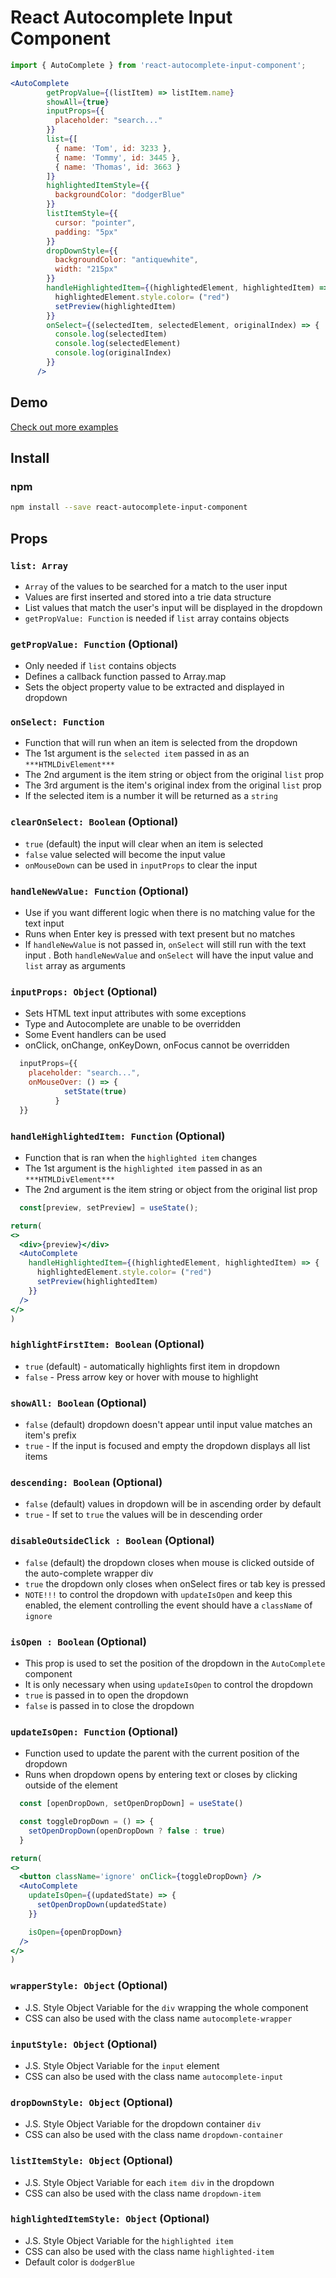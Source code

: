 
# React Autocomplete Input Component

```jsx
import { AutoComplete } from 'react-autocomplete-input-component';

<AutoComplete
        getPropValue={(listItem) => listItem.name}
        showAll={true}
        inputProps={{
          placeholder: "search..."
        }}
        list={[
          { name: 'Tom', id: 3233 },
          { name: 'Tommy', id: 3445 },
          { name: 'Thomas', id: 3663 }
        ]}
        highlightedItemStyle={{
          backgroundColor: "dodgerBlue"
        }}
        listItemStyle={{
          cursor: "pointer",
          padding: "5px"
        }}
        dropDownStyle={{
          backgroundColor: "antiquewhite",
          width: "215px"
        }}
        handleHighlightedItem={(highlightedElement, highlightedItem) => {
          highlightedElement.style.color= ("red")
          setPreview(highlightedItem)
        }}
        onSelect={(selectedItem, selectedElement, originalIndex) => {
          console.log(selectedItem)
          console.log(selectedElement)
          console.log(originalIndex)
        }}
      />

```

## Demo
[Check out more examples](https://brandontaft.github.io/autocomplete-demo)

## Install
### npm

```bash
npm install --save react-autocomplete-input-component
```

## Props

### `list: Array`
- `Array` of the values to be searched for a match to the user input
- Values are first inserted and stored into a trie data structure
- List values that match the user's input will be displayed in the dropdown
- `getPropValue: Function` is needed if `list` array contains objects 

### `getPropValue: Function` (Optional)
- Only needed if `list` contains objects
- Defines a callback function passed to Array.map
- Sets the object property value to be extracted and displayed in dropdown

### `onSelect: Function`
- Function that will run when an item is selected from the dropdown
- The 1st argument is the `selected item` passed in as an `***HTMLDivElement***`
- The 2nd argument is the item string or object from the original `list` prop 
- The 3rd argument is the item's original index from the original `list` prop
- If the selected item is a number it will be returned as a `string`

### `clearOnSelect: Boolean` (Optional)
- `true` (default) the input will clear when an item is selected
- `false` value selected will become the input value
- `onMouseDown` can be used in `inputProps` to clear the input

### `handleNewValue: Function` (Optional)
- Use if you want different logic when there is no matching value for the text input
- Runs when Enter key is pressed with text present but no matches
- If `handleNewValue` is not passed in, `onSelect` will still run with the text input
. Both `handleNewValue` and `onSelect` will have the input value and `list` array as arguments

### `inputProps: Object` (Optional)
- Sets HTML text input attributes with some exceptions
- Type and Autocomplete are unable to be overridden
- Some Event handlers can be used
- onClick, onChange, onKeyDown, onFocus cannot be overridden

```jsx
  inputProps={{
    placeholder: "search...",
    onMouseOver: () => {
            setState(true)
          }
  }}
```

### `handleHighlightedItem: Function` (Optional)
- Function that is ran when the `highlighted item` changes
- The 1st argument is the `highlighted item` passed in as an `***HTMLDivElement***`
- The 2nd argument is the item string or object from the original list prop 

```jsx
  const[preview, setPreview] = useState();

return(
<>
  <div>{preview}</div>
  <AutoComplete
    handleHighlightedItem={(highlightedElement, highlightedItem) => {
      highlightedElement.style.color= ("red")
      setPreview(highlightedItem)
    }}
  />
</>
)
```

### `highlightFirstItem: Boolean` (Optional)
- `true` (default) - automatically highlights first item in dropdown
- `false` - Press arrow key or hover with mouse to highlight

### `showAll: Boolean` (Optional)
- `false` (default) dropdown doesn't appear until input value matches an item's prefix
- `true` - If the input is focused and empty the dropdown displays all list items

### `descending: Boolean` (Optional)
- `false` (default) values in dropdown will be in ascending order by default
- `true` - If set to `true` the values will be in descending order 

### `disableOutsideClick : Boolean` (Optional)
- `false` (default) the dropdown closes when mouse is clicked outside of the auto-complete wrapper div
- `true` the dropdown only closes when onSelect fires or tab key is pressed
- `NOTE!!!` to control the dropdown with `updateIsOpen` and keep this enabled,
  the element controlling the event should have a `className` of `ignore`

### `isOpen : Boolean` (Optional)
- This prop is used to set the position of the dropdown in the `AutoComplete` component
- It is only necessary when using `updateIsOpen` to control the dropdown
- `true` is passed in to open the dropdown
- `false` is passed in to close the dropdown

### `updateIsOpen: Function` (Optional)
- Function used to update the parent with the current position of the dropdown
- Runs when dropdown opens by entering text or closes by clicking outside of the element 

```jsx
  const [openDropDown, setOpenDropDown] = useState()

  const toggleDropDown = () => {
    setOpenDropDown(openDropDown ? false : true)
  }

return(
<>
  <button className='ignore' onClick={toggleDropDown} />
  <AutoComplete
    updateIsOpen={(updatedState) => {
      setOpenDropDown(updatedState)
    }}

    isOpen={openDropDown}
  />
</>
)
```

### `wrapperStyle: Object` (Optional)
- J.S. Style Object Variable for the `div` wrapping the whole component
- CSS can also be used with the class name `autocomplete-wrapper`

### `inputStyle: Object` (Optional)
- J.S. Style Object Variable for the `input` element
- CSS can also be used with the class name `autocomplete-input`

### `dropDownStyle: Object` (Optional)
- J.S. Style Object Variable for the dropdown container `div`
- CSS can also be used with the class name `dropdown-container`

### `listItemStyle: Object` (Optional)
- J.S. Style Object Variable for each `item div` in the dropdown
- CSS can also be used with the class name `dropdown-item`

### `highlightedItemStyle: Object` (Optional)
- J.S. Style Object Variable for the `highlighted item`
- CSS can also be used with the class name `highlighted-item`
- Default color is `dodgerBlue`









